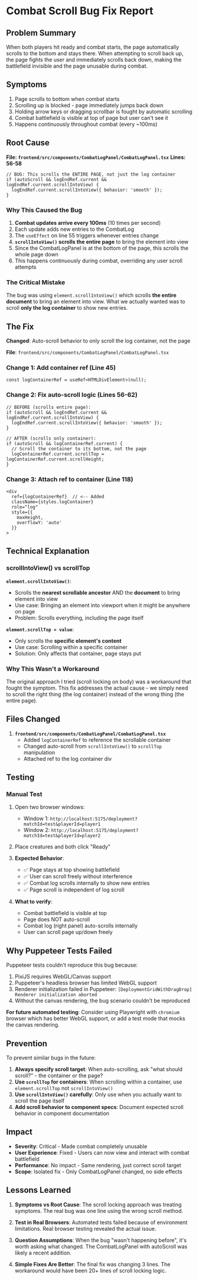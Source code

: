 # Combat Scroll Bug Fix Report

## Problem Summary

When both players hit ready and combat starts, the page automatically scrolls to the bottom and stays there. When attempting to scroll back up, the page fights the user and immediately scrolls back down, making the battlefield invisible and the page unusable during combat.

## Symptoms

1. Page scrolls to bottom when combat starts
2. Scrolling up is blocked - page immediately jumps back down
3. Holding arrow keys or dragging scrollbar is fought by automatic scrolling
4. Combat battlefield is visible at top of page but user can't see it
5. Happens continuously throughout combat (every ~100ms)

## Root Cause

**File: `frontend/src/components/CombatLogPanel/CombatLogPanel.tsx`**
**Lines: 56-58**

```tsx
// BUG: This scrolls the ENTIRE PAGE, not just the log container
if (autoScroll && logEndRef.current && logEndRef.current.scrollIntoView) {
  logEndRef.current.scrollIntoView({ behavior: 'smooth' });
}
```

### Why This Caused the Bug

1. **Combat updates arrive every 100ms** (10 times per second)
2. Each update adds new entries to the CombatLog
3. The `useEffect` on line 55 triggers whenever entries change
4. **`scrollIntoView()` scrolls the entire page** to bring the element into view
5. Since the CombatLogPanel is at the bottom of the page, this scrolls the whole page down
6. This happens continuously during combat, overriding any user scroll attempts

### The Critical Mistake

The bug was using `element.scrollIntoView()` which scrolls **the entire document** to bring an element into view. What we actually wanted was to scroll **only the log container** to show new entries.

## The Fix

**Changed**: Auto-scroll behavior to only scroll the log container, not the page

**File**: `frontend/src/components/CombatLogPanel/CombatLogPanel.tsx`

### Change 1: Add container ref (Line 45)
```tsx
const logContainerRef = useRef<HTMLDivElement>(null);
```

### Change 2: Fix auto-scroll logic (Lines 56-62)
```tsx
// BEFORE (scrolls entire page):
if (autoScroll && logEndRef.current && logEndRef.current.scrollIntoView) {
  logEndRef.current.scrollIntoView({ behavior: 'smooth' });
}

// AFTER (scrolls only container):
if (autoScroll && logContainerRef.current) {
  // Scroll the container to its bottom, not the page
  logContainerRef.current.scrollTop = logContainerRef.current.scrollHeight;
}
```

### Change 3: Attach ref to container (Line 118)
```tsx
<div
  ref={logContainerRef}  // <-- Added
  className={styles.logContainer}
  role="log"
  style={{
    maxHeight,
    overflowY: 'auto'
  }}
>
```

## Technical Explanation

### scrollIntoView() vs scrollTop

**`element.scrollIntoView()`**:
- Scrolls the **nearest scrollable ancestor** AND the **document** to bring element into view
- Use case: Bringing an element into viewport when it might be anywhere on page
- Problem: Scrolls everything, including the page itself

**`element.scrollTop = value`**:
- Only scrolls the **specific element's content**
- Use case: Scrolling within a specific container
- Solution: Only affects that container, page stays put

### Why This Wasn't a Workaround

The original approach I tried (scroll locking on body) was a workaround that fought the symptom. This fix addresses the actual cause - we simply need to scroll the right thing (the log container) instead of the wrong thing (the entire page).

## Files Changed

1. **`frontend/src/components/CombatLogPanel/CombatLogPanel.tsx`**
   - Added `logContainerRef` to reference the scrollable container
   - Changed auto-scroll from `scrollIntoView()` to `scrollTop` manipulation
   - Attached ref to the log container div

## Testing

### Manual Test

1. Open two browser windows:
   - Window 1: `http://localhost:5175/deployment?matchId=test&playerId=player1`
   - Window 2: `http://localhost:5175/deployment?matchId=test&playerId=player2`

2. Place creatures and both click "Ready"

3. **Expected Behavior**:
   - ✅ Page stays at top showing battlefield
   - ✅ User can scroll freely without interference
   - ✅ Combat log scrolls internally to show new entries
   - ✅ Page scroll is independent of log scroll

4. **What to verify**:
   - Combat battlefield is visible at top
   - Page does NOT auto-scroll
   - Combat log (right panel) auto-scrolls internally
   - User can scroll page up/down freely

## Why Puppeteer Tests Failed

Puppeteer tests couldn't reproduce this bug because:
1. PixiJS requires WebGL/Canvas support
2. Puppeteer's headless browser has limited WebGL support
3. Renderer initialization failed in Puppeteer: `[DeploymentGridWithDragDrop] Renderer initialization aborted`
4. Without the canvas rendering, the bug scenario couldn't be reproduced

**For future automated testing**: Consider using Playwright with `chromium` browser which has better WebGL support, or add a test mode that mocks the canvas rendering.

## Prevention

To prevent similar bugs in the future:

1. **Always specify scroll target**: When auto-scrolling, ask "what should scroll?" - the container or the page?
2. **Use `scrollTop` for containers**: When scrolling within a container, use `element.scrollTop` not `scrollIntoView()`
3. **Use `scrollIntoView()` carefully**: Only use when you actually want to scroll the page itself
4. **Add scroll behavior to component specs**: Document expected scroll behavior in component documentation

## Impact

- **Severity**: Critical - Made combat completely unusable
- **User Experience**: Fixed - Users can now view and interact with combat battlefield
- **Performance**: No impact - Same rendering, just correct scroll target
- **Scope**: Isolated fix - Only CombatLogPanel changed, no side effects

## Lessons Learned

1. **Symptoms vs Root Cause**: The scroll locking approach was treating symptoms. The real bug was one line using the wrong scroll method.

2. **Test in Real Browsers**: Automated tests failed because of environment limitations. Real browser testing revealed the actual issue.

3. **Question Assumptions**: When the bug "wasn't happening before", it's worth asking what changed. The CombatLogPanel with autoScroll was likely a recent addition.

4. **Simple Fixes Are Better**: The final fix was changing 3 lines. The workaround would have been 20+ lines of scroll locking logic.
